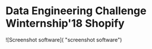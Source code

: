 # Data Engineering Challenge Winternship'18 Shopify


![Screenshot software]( "screenshot software")
